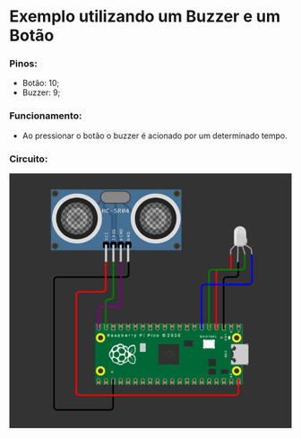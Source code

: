 # Exemplo utilizando um Buzzer e um Botão

### Pinos:

- Botão: 10;
- Buzzer: 9;

### Funcionamento:

- Ao pressionar o botão o buzzer é acionado por um determinado tempo.

### Circuito:
![alt text](https://github.com/Team-Two-Maker/pico-sdk-PT-BR-/blob/main/img/Captura%20de%20tela%202025-06-18%20111229.png "circuito do projeto")
